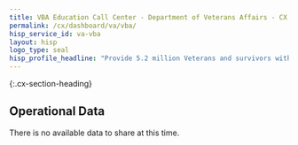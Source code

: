 ```yaml
---
title: VBA Education Call Center - Department of Veterans Affairs - CX CAP Goal Dashboard
permalink: /cx/dashboard/va/vba/
hisp_service_id: va-vba
layout: hisp
logo_type: seal
hisp_profile_headline: "Provide 5.2 million Veterans and survivors with compensation or pension benefits."
---
```


{:.cx-section-heading}
## Operational Data

There is no available data to share at this time. 
